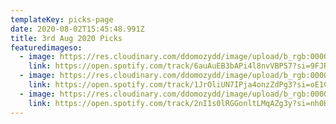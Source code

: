 ```yaml
---
templateKey: picks-page
date: 2020-08-02T15:45:48.991Z
title: 3rd Aug 2020 Picks
featuredimageso:
  - image: https://res.cloudinary.com/ddomozydd/image/upload/b_rgb:000000,e_gradient_fade:20,y_-0.5/v1596384079/pick1_mgkc5l.jpg
    link: https://open.spotify.com/track/6auAuEB3bAPi4l8nvVBP57?si=9FJRwvjaRUeFa4P5FLfFlg
  - image: https://res.cloudinary.com/ddomozydd/image/upload/b_rgb:000000,e_gradient_fade:20,y_-0.5/v1596384079/pick2_z5chj4.jpg
    link: https://open.spotify.com/track/1JrOliUN7IPja4onzZdPg3?si=oE1CxMZJQvaPQEOqICrqHg
  - image: https://res.cloudinary.com/ddomozydd/image/upload/b_rgb:000000,e_gradient_fade:20,y_-0.5/v1596384095/Pick3_lunrio.jpg
    link: https://open.spotify.com/track/2nI1s0lRGGonltLMqAZg3y?si=nh0HIc-mQjGNu3NYQ7g1wQ
---
```

